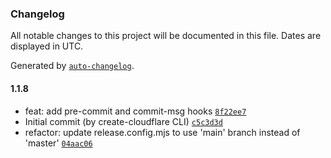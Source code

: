 ### Changelog

All notable changes to this project will be documented in this file. Dates are displayed in UTC.

Generated by [`auto-changelog`](https://github.com/CookPete/auto-changelog).

#### 1.1.8

- feat: add pre-commit and commit-msg hooks [`8f22ee7`](https://github.com/jqshuv/short/commit/8f22ee76a2fd135d5cafcbd5830b36094e7f4463)
- Initial commit (by create-cloudflare CLI) [`c5c3d3d`](https://github.com/jqshuv/short/commit/c5c3d3d9f02af41a7721eec359fc4530b3a9d86c)
- refactor: update release.config.mjs to use 'main' branch instead of 'master' [`04aac06`](https://github.com/jqshuv/short/commit/04aac063159ccf8c741a1b9bc777ceea82d24f34)
